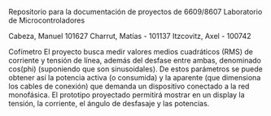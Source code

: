 Repositorio para la documentación de proyectos de
6609/8607 Laboratorio de Microcontroladores

Cabeza, Manuel 101627
Charrut, Matías - 101137
Itzcovitz, Axel - 100742

Cofímetro
El proyecto busca medir valores medios cuadráticos (RMS) de corriente y tensión de línea, además del desfase entre ambas, denominado cos(phi) (suponiendo que son sinusoidales). De estos parámetros se puede obtener así la potencia activa (o consumida) y la aparente (que dimensiona los cables de conexión) que demanda un dispositivo conectado a la red monofásica. El prototipo proyectado permitirá mostrar en un display la tensión, la corriente, el ángulo de desfasaje y las potencias.
